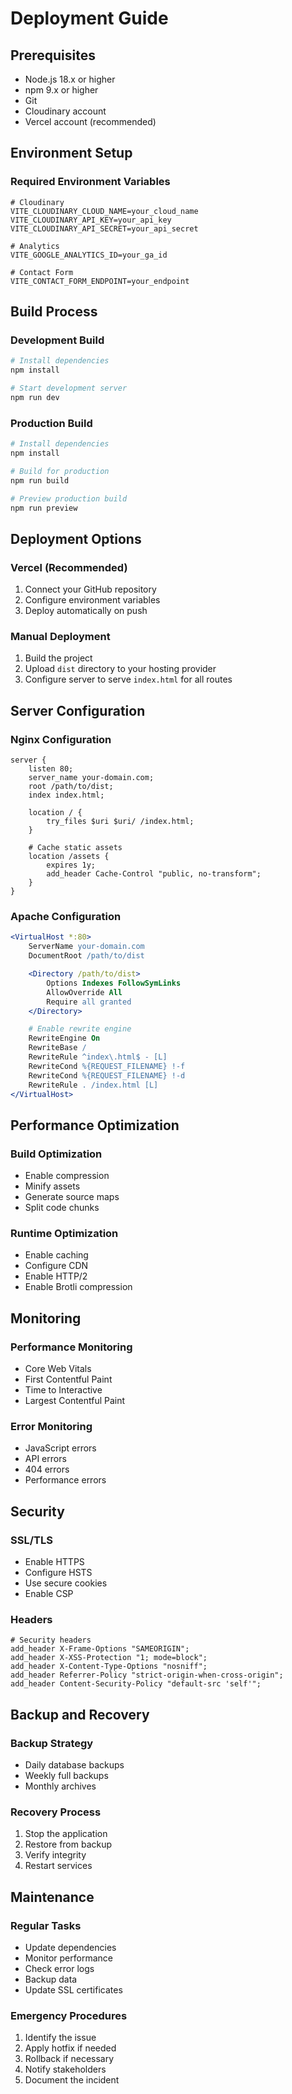 # Deployment Guide

## Prerequisites
- Node.js 18.x or higher
- npm 9.x or higher
- Git
- Cloudinary account
- Vercel account (recommended)

## Environment Setup

### Required Environment Variables
```env
# Cloudinary
VITE_CLOUDINARY_CLOUD_NAME=your_cloud_name
VITE_CLOUDINARY_API_KEY=your_api_key
VITE_CLOUDINARY_API_SECRET=your_api_secret

# Analytics
VITE_GOOGLE_ANALYTICS_ID=your_ga_id

# Contact Form
VITE_CONTACT_FORM_ENDPOINT=your_endpoint
```

## Build Process

### Development Build
```bash
# Install dependencies
npm install

# Start development server
npm run dev
```

### Production Build
```bash
# Install dependencies
npm install

# Build for production
npm run build

# Preview production build
npm run preview
```

## Deployment Options

### Vercel (Recommended)
1. Connect your GitHub repository
2. Configure environment variables
3. Deploy automatically on push

### Manual Deployment
1. Build the project
2. Upload `dist` directory to your hosting provider
3. Configure server to serve `index.html` for all routes

## Server Configuration

### Nginx Configuration
```nginx
server {
    listen 80;
    server_name your-domain.com;
    root /path/to/dist;
    index index.html;

    location / {
        try_files $uri $uri/ /index.html;
    }

    # Cache static assets
    location /assets {
        expires 1y;
        add_header Cache-Control "public, no-transform";
    }
}
```

### Apache Configuration
```apache
<VirtualHost *:80>
    ServerName your-domain.com
    DocumentRoot /path/to/dist

    <Directory /path/to/dist>
        Options Indexes FollowSymLinks
        AllowOverride All
        Require all granted
    </Directory>

    # Enable rewrite engine
    RewriteEngine On
    RewriteBase /
    RewriteRule ^index\.html$ - [L]
    RewriteCond %{REQUEST_FILENAME} !-f
    RewriteCond %{REQUEST_FILENAME} !-d
    RewriteRule . /index.html [L]
</VirtualHost>
```

## Performance Optimization

### Build Optimization
- Enable compression
- Minify assets
- Generate source maps
- Split code chunks

### Runtime Optimization
- Enable caching
- Configure CDN
- Enable HTTP/2
- Enable Brotli compression

## Monitoring

### Performance Monitoring
- Core Web Vitals
- First Contentful Paint
- Time to Interactive
- Largest Contentful Paint

### Error Monitoring
- JavaScript errors
- API errors
- 404 errors
- Performance errors

## Security

### SSL/TLS
- Enable HTTPS
- Configure HSTS
- Use secure cookies
- Enable CSP

### Headers
```nginx
# Security headers
add_header X-Frame-Options "SAMEORIGIN";
add_header X-XSS-Protection "1; mode=block";
add_header X-Content-Type-Options "nosniff";
add_header Referrer-Policy "strict-origin-when-cross-origin";
add_header Content-Security-Policy "default-src 'self'";
```

## Backup and Recovery

### Backup Strategy
- Daily database backups
- Weekly full backups
- Monthly archives

### Recovery Process
1. Stop the application
2. Restore from backup
3. Verify integrity
4. Restart services

## Maintenance

### Regular Tasks
- Update dependencies
- Monitor performance
- Check error logs
- Backup data
- Update SSL certificates

### Emergency Procedures
1. Identify the issue
2. Apply hotfix if needed
3. Rollback if necessary
4. Notify stakeholders
5. Document the incident 
